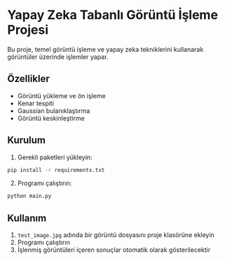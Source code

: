 # Yapay Zeka Tabanlı Görüntü İşleme Projesi

Bu proje, temel görüntü işleme ve yapay zeka tekniklerini kullanarak görüntüler üzerinde işlemler yapar.

## Özellikler

- Görüntü yükleme ve ön işleme
- Kenar tespiti
- Gaussian bulanıklaştırma
- Görüntü keskinleştirme

## Kurulum

1. Gerekli paketleri yükleyin:
```bash
pip install -r requirements.txt
```

2. Programı çalıştırın:
```bash
python main.py
```

## Kullanım

1. `test_image.jpg` adında bir görüntü dosyasını proje klasörüne ekleyin
2. Programı çalıştırın
3. İşlenmiş görüntüleri içeren sonuçlar otomatik olarak gösterilecektir 